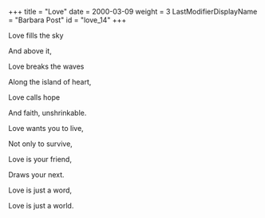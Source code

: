 +++
title = "Love"
date = 2000-03-09
weight = 3
LastModifierDisplayName = "Barbara Post"
id = "love_14"
+++

Love fills the sky

And above it,

Love breaks the waves

Along the island of heart,

Love calls hope

And faith, unshrinkable.

Love wants you to live,

Not only to survive,

Love is your friend,

Draws your next.

Love is just a word,

Love is just a world.
